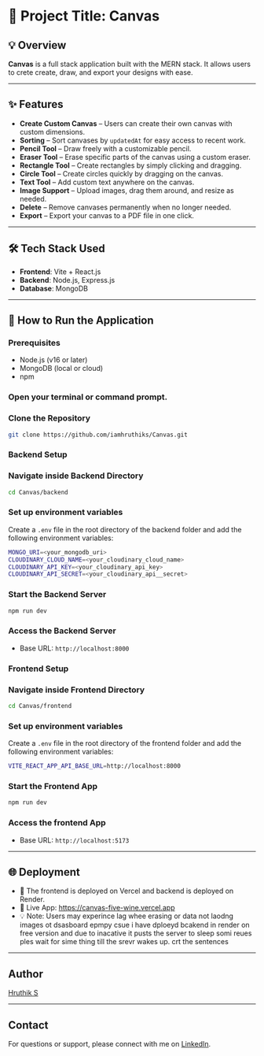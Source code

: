 # 📁 Project Title: Canvas

## 💡 Overview

**Canvas** is a full stack application built with the MERN stack. It allows users to crete create, draw, and export your designs with ease.

---

## ✨ Features

- **Create Custom Canvas** – Users can create their own canvas with custom dimensions.  
- **Sorting** – Sort canvases by `updatedAt` for easy access to recent work.  
- **Pencil Tool** – Draw freely with a customizable pencil.  
- **Eraser Tool** – Erase specific parts of the canvas using a custom eraser.  
- **Rectangle Tool** – Create rectangles by simply clicking and dragging.  
- **Circle Tool** – Create circles quickly by dragging on the canvas.  
- **Text Tool** – Add custom text anywhere on the canvas.  
- **Image Support** – Upload images, drag them around, and resize as needed.  
- **Delete** – Remove canvases permanently when no longer needed.  
- **Export** – Export your canvas to a PDF file in one click.  
  
---

## 🛠️ Tech Stack Used

- **Frontend**: Vite + React.js
- **Backend**: Node.js, Express.js
- **Database**: MongoDB

---

## 🚀 How to Run the Application

### Prerequisites

- Node.js (v16 or later)
- MongoDB (local or cloud)
- npm

### **Open your terminal or command prompt.**

### Clone the Repository

```bash
git clone https://github.com/iamhruthiks/Canvas.git
```

### Backend Setup

### Navigate inside Backend Directory
```bash
cd Canvas/backend
```

### Set up environment variables
Create a `.env` file in the root directory of the backend folder and add the following environment variables:
```bash
MONGO_URI=<your_mongodb_uri>
CLOUDINARY_CLOUD_NAME=<your_cloudinary_cloud_name>
CLOUDINARY_API_KEY=<your_cloudinary_api_key>
CLOUDINARY_API_SECRET=<your_cloudinary_api__secret>
```

### Start the Backend Server

```bash
npm run dev
```

### Access the Backend Server

- Base URL: `http://localhost:8000`

### Frontend Setup

### Navigate inside Frontend Directory
```bash
cd Canvas/frontend
```

### Set up environment variables
Create a `.env` file in the root directory of the frontend folder and add the following environment variables:
```bash
VITE_REACT_APP_API_BASE_URL=http://localhost:8000
```

### Start the Frontend App

```bash
npm run dev
```

### Access the frontend App

- Base URL: `http://localhost:5173`

---

## 🌐 Deployment

- 🌱 The frontend is deployed on Vercel and backend is deployed on Render.
- 🔴 Live App: https://canvas-five-wine.vercel.app
- 💡 Note: Users may experince lag whee erasing or data not laodng images ot dsasboard epmpy csue i have dploeyd bcakend in render on free version and due to inacative it pusts the server to sleep  somi reues ples wait for sime thing till the srevr wakes up. crt the sentences
---

## Author

[Hruthik S](https://github.com/iamhruthiks)

---

## Contact

For questions or support, please connect with me on [LinkedIn](https://www.linkedin.com/in/hruthiks).

